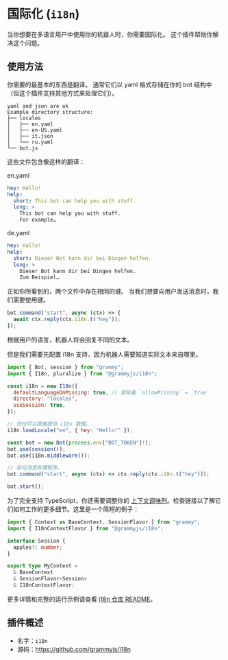 # 国际化 (`i18n`)

当你想要在多语言用户中使用你的机器人时，你需要国际化。
这个插件帮助你解决这个问题。

## 使用方法

你需要的最基本的东西是翻译。
通常它们以 yaml 格式存储在你的 bot 结构中（但这个插件支持其他方式来处理它们）。

```plaintext
yaml and json are ok
Example directory structure:
├── locales
│   ├── en.yaml
│   ├── en-US.yaml
│   ├── it.json
│   └── ru.yaml
└── bot.js
```

这些文件包含像这样的翻译：

en.yaml

```yaml
hey: Hello!
help:
  short: This bot can help you with stuff.
  long: >
    This bot can help you with stuff.
    For example…
```

de.yaml

```yaml
hey: Hallo!
help:
  short: Dieser Bot kann dir bei Dingen helfen.
  long: >
    Dieser Bot kann dir bei Dingen helfen.
    Zum Beispiel…
```

正如你所看到的，两个文件中存在相同的键。
当我们想要向用户发送消息时，我们需要使用键。

```ts
bot.command("start", async (ctx) => {
  await ctx.reply(ctx.i18n.t("hey"));
});
```

根据用户的语言，机器人将会回复不同的文本。

但是我们需要先配置 i18n 支持，因为机器人需要知道实际文本来自哪里。

```js
import { Bot, session } from "grammy";
import { I18n, pluralize } from "@grammyjs/i18n";

const i18n = new I18n({
  defaultLanguageOnMissing: true, // 意味着 `allowMissing` = `true`
  directory: "locales",
  useSession: true,
});

// 你也可以直接提供 i18n 数据。
i18n.loadLocale("en", { hey: "Hello!" });

const bot = new Bot(process.env["BOT_TOKEN"]!);
bot.use(session());
bot.use(i18n.middleware());

// 启动消息处理程序。
bot.command("start", async (ctx) => ctx.reply(ctx.i18n.t("hey")));

bot.start();
```

为了完全支持 TypeScript，你还需要调整你的 [上下文调味剂](/zh/guide/context.md#上下文调味剂)。检查链接以了解它们如何工作的更多细节。这里是一个简短的例子：

```ts
import { Context as BaseContext, SessionFlavor } from "grammy";
import { I18nContextFlavor } from "@grammyjs/i18n";

interface Session {
  apples?: number;
}

export type MyContext =
  & BaseContext
  & SessionFlavor<Session>
  & I18nContextFlavor;
```

更多详情和完整的运行示例请查看 [i18n 仓库 README](https://github.com/grammyjs/i18n#readme)。

## 插件概述

- 名字：`i18n`
- 源码：<https://github.com/grammyjs/i18n>
